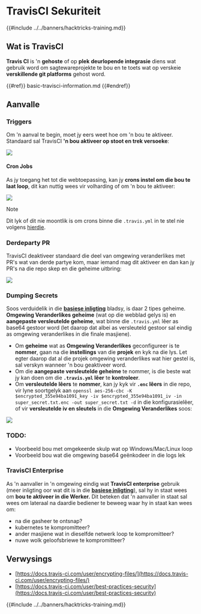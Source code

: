# TravisCI Sekuriteit

{{#include ../../banners/hacktricks-training.md}}

## Wat is TravisCI

**Travis CI** is 'n **gehoste** of op **plek** **deurlopende integrasie** diens wat gebruik word om sagtewareprojekte te bou en te toets wat op verskeie **verskillende git platforms** gehost word.

{{#ref}}
basic-travisci-information.md
{{#endref}}

## Aanvalle

### Triggers

Om 'n aanval te begin, moet jy eers weet hoe om 'n bou te aktiveer. Standaard sal TravisCI **'n bou aktiveer op stoot en trek versoeke**:

![](<../../images/image (145).png>)

#### Cron Jobs

As jy toegang het tot die webtoepassing, kan jy **crons instel om die bou te laat loop**, dit kan nuttig wees vir volharding of om 'n bou te aktiveer:

![](<../../images/image (243).png>)

> [!NOTE]
> Dit lyk of dit nie moontlik is om crons binne die `.travis.yml` in te stel nie volgens [hierdie](https://github.com/travis-ci/travis-ci/issues/9162).

### Derdeparty PR

TravisCI deaktiveer standaard die deel van omgewing veranderlikes met PR's wat van derde partye kom, maar iemand mag dit aktiveer en dan kan jy PR's na die repo skep en die geheime uitbring:

![](<../../images/image (208).png>)

### Dumping Secrets

Soos verduidelik in die [**basiese inligting**](basic-travisci-information.md) bladsy, is daar 2 tipes geheime. **Omgewing Veranderlikes geheime** (wat op die webblad gelys is) en **aangepaste versleutelde geheime**, wat binne die `.travis.yml` lêer as base64 gestoor word (let daarop dat albei as versleuteld gestoor sal eindig as omgewing veranderlikes in die finale masjiene).

- Om **geheime** wat as **Omgewing Veranderlikes** geconfigureer is te **nommer**, gaan na die **instellings** van die **projek** en kyk na die lys. Let egter daarop dat al die projek omgewing veranderlikes wat hier gestel is, sal verskyn wanneer 'n bou geaktiveer word.
- Om die **aangepaste versleutelde geheime** te nommer, is die beste wat jy kan doen om die **`.travis.yml` lêer** te **kontroleer**.
- Om **versleutelde lêers** te **nommer**, kan jy kyk vir **`.enc` lêers** in die repo, vir lyne soortgelyk aan `openssl aes-256-cbc -K $encrypted_355e94ba1091_key -iv $encrypted_355e94ba1091_iv -in super_secret.txt.enc -out super_secret.txt -d` in die konfigurasielêer, of vir **versleutelde iv en sleutels** in die **Omgewing Veranderlikes** soos:

![](<../../images/image (81).png>)

### TODO:

- Voorbeeld bou met omgekeerde skulp wat op Windows/Mac/Linux loop
- Voorbeeld bou wat die omgewing base64 geënkodeer in die logs lek

### TravisCI Enterprise

As 'n aanvaller in 'n omgewing eindig wat **TravisCI enterprise** gebruik (meer inligting oor wat dit is in die [**basiese inligting**](basic-travisci-information.md#travisci-enterprise)), sal hy in staat wees om **bou te aktiveer in die Werker.** Dit beteken dat 'n aanvaller in staat sal wees om lateraal na daardie bediener te beweeg waar hy in staat kan wees om:

- na die gasheer te ontsnap?
- kubernetes te kompromitteer?
- ander masjiene wat in dieselfde netwerk loop te kompromitteer?
- nuwe wolk geloofsbriewe te kompromitteer?

## Verwysings

- [https://docs.travis-ci.com/user/encrypting-files/](https://docs.travis-ci.com/user/encrypting-files/)
- [https://docs.travis-ci.com/user/best-practices-security](https://docs.travis-ci.com/user/best-practices-security)

{{#include ../../banners/hacktricks-training.md}}
